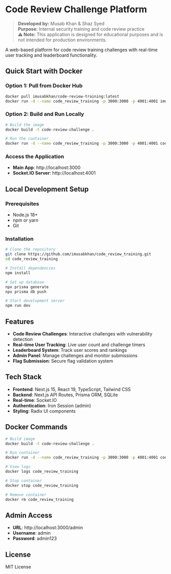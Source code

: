 # Code Review Challenge Platform

> **Developed by:** Musab Khan & Shaz Syed  
> **Purpose:** Internal security training and code review practice  
> **⚠️  Note:** This application is designed for educational purposes and is not intended for production environments.

A web-based platform for code review training challenges with real-time user tracking and leaderboard functionality.

## Quick Start with Docker

### Option 1: Pull from Docker Hub
```bash
docker pull imusabkhan/code-review-training:latest
docker run -d --name code_review_training -p 3000:3000 -p 4001:4001 imusabkhan/code-review-training:latest
```

### Option 2: Build and Run Locally
```bash
# Build the image
docker build -t code-review-challenge .

# Run the container
docker run -d --name code_review_training -p 3000:3000 -p 4001:4001 code-review-challenge
```

### Access the Application
- **Main App**: http://localhost:3000
- **Socket.IO Server**: http://localhost:4001

## Local Development Setup

### Prerequisites
- Node.js 18+
- npm or yarn
- Git

### Installation
```bash
# Clone the repository
git clone https://github.com/imusabkhan/code_review_training.git
cd code_review_training

# Install dependencies
npm install

# Set up database
npx prisma generate
npx prisma db push

# Start development server
npm run dev
```

## Features

- **Code Review Challenges**: Interactive challenges with vulnerability detection
- **Real-time User Tracking**: Live user count and challenge timers
- **Leaderboard System**: Track user scores and rankings
- **Admin Panel**: Manage challenges and monitor submissions
- **Flag Submission**: Secure flag validation system

## Tech Stack

- **Frontend**: Next.js 15, React 19, TypeScript, Tailwind CSS
- **Backend**: Next.js API Routes, Prisma ORM, SQLite
- **Real-time**: Socket.IO
- **Authentication**: Iron Session (admin)
- **Styling**: Radix UI components





## Docker Commands

```bash
# Build image
docker build -t code-review-challenge .

# Run container
docker run -d --name code_review_training -p 3000:3000 -p 4001:4001 code-review-challenge

# View logs
docker logs code_review_training

# Stop container
docker stop code_review_training

# Remove container
docker rm code_review_training
```

## Admin Access

- **URL**: http://localhost:3000/admin
- **Username**: admin
- **Password**: admin123

## License

MIT License
